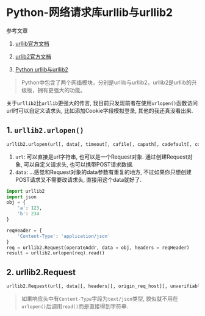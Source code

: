 # Python-网络请求库urllib与urllib2

参考文章

1. [urllib官方文档](https://docs.python.org/2.7/library/urllib.html#module-urllib)

2. [urlib2官方文档](https://docs.python.org/2.7/library/urllib2.html?highlight=urllib#module-urllib2)

3. [Python urllib与urllib2](http://www.cnblogs.com/wang-can/p/3591116.html)

> Python中包含了两个网络模块，分别是urllib与urllib2，urllib2是urllib的升级版，拥有更强大的功能。

关于`urllib2`比`urllib`更强大的传言, 我目前只发现前者在使用`urlopen()`函数访问url时可以自定义请求头, 比如添加Cookie字段模拟登录, 其他的我还真没看出来.

## 1. `urllib2.urlopen()`

```py
urllib2.urlopen(url[, data[, timeout[, cafile[, capath[, cadefault[, context]]]]])
```

1. `url`: 可以直接是url字符串, 也可以是一个Request对象. 通过创建Request对象, 可以自定义请求头, 也可以携带POST请求数据.
2. `data`: ...感觉和Request对象的data参数有重复的地方, 不过如果你只想创建POST请求又不需要改请求头, 直接用这个data就好了.

```py
import urllib2
import json
obj = {
    'a': 123,
    'b': 234
}

reqHeader = {
    'Content-Type': 'application/json'
}
req = urllib2.Request(operateAddr, data = obj, headers = reqHeader) 
result = urllib2.urlopen(req).read()
```

## 2. urllib2.Request

```py
urllib2.Request(url[, data][, headers][, origin_req_host][, unverifiable])
```

> 如果响应头中有`Content-Type`字段为`text/json`类型, 貌似就不用在`urlopen()`后调用`read()`而是直接得到字符串.<???>
